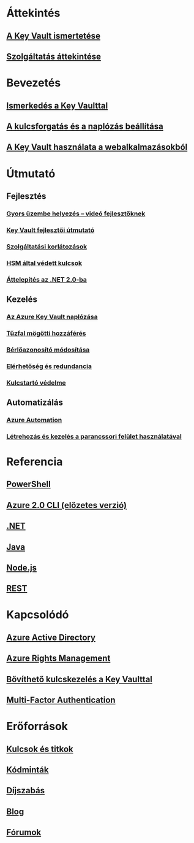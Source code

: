 # Áttekintés
## [A Key Vault ismertetése](key-vault-whatis.md)
## [Szolgáltatás áttekintése](https://azure.microsoft.com/services/key-vault/)

# Bevezetés
## [Ismerkedés a Key Vaulttal](key-vault-get-started.md)
## [A kulcsforgatás és a naplózás beállítása](key-vault-key-rotation-log-monitoring.md)
## [A Key Vault használata a webalkalmazásokból](key-vault-use-from-web-application.md)

# Útmutató
## Fejlesztés
### [Gyors üzembe helyezés – videó fejlesztőknek](http://channel9.msdn.com/Blogs/Windows-Azure/Azure-Key-Vault-Developer-Quick-Start)
### [Key Vault fejlesztői útmutató](key-vault-developers-guide.md)
### [Szolgáltatási korlátozások](key-vault-service-limits.md)
### [HSM által védett kulcsok](key-vault-hsm-protected-keys.md)
### [Áttelepítés az .NET 2.0-ba](key-vault-dotnet2api-release-notes.md)

## Kezelés
### [Az Azure Key Vault naplózása](key-vault-logging.md)
### [Tűzfal mögötti hozzáférés](key-vault-access-behind-firewall.md)
### [Bérlőazonosító módosítása](key-vault-subscription-move-fix.md)
### [Elérhetőség és redundancia](key-vault-disaster-recovery-guidance.md)
### [Kulcstartó védelme](key-vault-secure-your-key-vault.md)

## Automatizálás
### [Azure Automation](automation-manage-key-vault.md)
### [Létrehozás és kezelés a parancssori felület használatával](key-vault-manage-with-cli.md)

# Referencia
## [PowerShell](/powershell/resourcemanager/azurerm.keyvault/v2.3.0/azurerm.keyvault)
## [Azure 2.0 CLI (előzetes verzió)](/cli/azure/keyvault)
## [.NET](/dotnet/api/microsoft.azure.keyvault)
## [Java](/java/api/com.microsoft.azure.keyvault)
## [Node.js](http://azure.github.io/azure-sdk-for-node/azure-arm-keyvault/latest)
## [REST](/rest/api/keyvault)

# Kapcsolódó
## [Azure Active Directory](https://azure.microsoft.com/documentation/services/active-directory/)
## [Azure Rights Management](https://technet.microsoft.com/en-US/dn175750)
## [Bővíthető kulcskezelés a Key Vaulttal](https://msdn.microsoft.com/en-us/library/azure/dn198405)
## [Multi-Factor Authentication](https://azure.microsoft.com/documentation/services/multi-factor-authentication/)

# Erőforrások
## [Kulcsok és titkok](https://msdn.microsoft.com/en-us/library/azure/dn903623)
## [Kódminták](https://www.microsoft.com/download/details.aspx?id=45343)
## [Díjszabás](https://azure.microsoft.com/pricing/details/key-vault/)
## [Blog](http://blogs.technet.com/b/kv/)
## [Fórumok](https://social.msdn.microsoft.com/forums/azure/en-US/home?forum=AzureKeyVault)


<!--HONumber=Feb17_HO3-->


